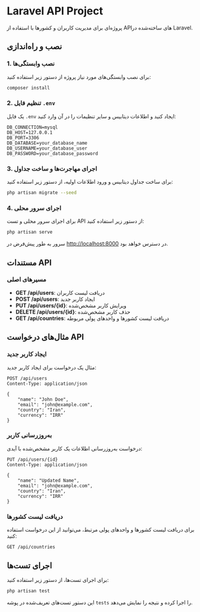 
# Laravel API Project

پروژه‌ای برای مدیریت کاربران و کشورها با استفاده از API‌های ساخته‌شده در Laravel.

## نصب و راه‌اندازی

### 1. نصب وابستگی‌ها

برای نصب وابستگی‌های مورد نیاز پروژه از دستور زیر استفاده کنید:

```bash
composer install
```

### 2. تنظیم فایل `.env`

یک فایل `.env` ایجاد کنید و اطلاعات دیتابیس و سایر تنظیمات را در آن وارد کنید:

```env
DB_CONNECTION=mysql
DB_HOST=127.0.0.1
DB_PORT=3306
DB_DATABASE=your_database_name
DB_USERNAME=your_database_user
DB_PASSWORD=your_database_password
```

### 3. اجرای مهاجرت‌ها و ساخت جداول

برای ساخت جداول دیتابیس و ورود اطلاعات اولیه، از دستور زیر استفاده کنید:

```bash
php artisan migrate --seed
```

### 4. اجرای سرور محلی

برای اجرای سرور محلی و تست API از دستور زیر استفاده کنید:

```bash
php artisan serve
```

سرور به طور پیش‌فرض در [http://localhost:8000](http://localhost:8000) در دسترس خواهد بود.

## مستندات API

### مسیرهای اصلی

- **GET /api/users**: دریافت لیست کاربران
- **POST /api/users**: ایجاد کاربر جدید
- **PUT /api/users/{id}**: ویرایش کاربر مشخص‌شده
- **DELETE /api/users/{id}**: حذف کاربر مشخص‌شده
- **GET /api/countries**: دریافت لیست کشورها و واحدهای پولی مربوطه

## مثال‌های درخواست API

### ایجاد کاربر جدید

مثال یک درخواست برای ایجاد کاربر جدید:

```http
POST /api/users
Content-Type: application/json

{
    "name": "John Doe",
    "email": "john@example.com",
    "country": "Iran",
    "currency": "IRR"
}
```

### به‌روزرسانی کاربر

درخواست به‌روزرسانی اطلاعات یک کاربر مشخص‌شده با آیدی:

```http
PUT /api/users/{id}
Content-Type: application/json

{
    "name": "Updated Name",
    "email": "john@example.com",
    "country": "Iran",
    "currency": "IRR"
}
```

### دریافت لیست کشورها

برای دریافت لیست کشورها و واحدهای پولی مرتبط، می‌توانید از این درخواست استفاده کنید:

```http
GET /api/countries
```

## اجرای تست‌ها

برای اجرای تست‌ها، از دستور زیر استفاده کنید:

```bash
php artisan test
```

این دستور تست‌های تعریف‌شده در پوشه `tests` را اجرا کرده و نتیجه را نمایش می‌دهد.
